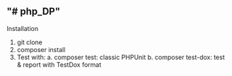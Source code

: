 "# php_DP" 
-----------
Installation

1. git clone 
2. composer install
3. Test with:
   a. composer test: classic PHPUnit
   b. composer test-dox: test & report with TestDox format